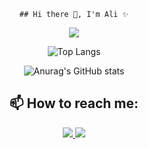 <div align="center"> 
  
    ## Hi there 👋, I'm Ali ✨

 ![](https://komarev.com/ghpvc/?username=lightgrey)


![Top Langs](https://github-readme-stats.vercel.app/api/top-langs/?username=Alio-Kh&langs_count=8&theme=react)


  ![Anurag's GitHub stats](https://github-readme-stats.vercel.app/api?username=Alio-Kh&show_icons=true&theme=dracula)

  ## 📫 How to reach me: 
<a href="https://www.linkedin.com/in/khyatti-ali/">
  <img src="https://img.shields.io/badge/LinkedIn-0077B5?style=for-the-badge&logo=linkedin&logoColor=white"/>
</a>

<a href="mailto:ali.khyatti0@gmail.com/">
  <img src="https://img.shields.io/badge/Gmail-D14836?style=for-the-badge&logo=gmail&logoColor=white"/>
</a>

  <!---
  Alio-Kh/Alio-Kh is a ✨ special ✨ repository because its `README.md` (this file) appears on your GitHub profile.
  You can click the Preview link to take a look at your changes.
  --->



</div>
